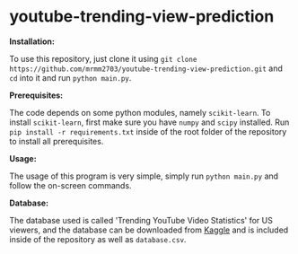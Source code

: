 # youtube-trending-view-prediction
**Installation:**

To use this repository, just clone it using `git clone https://github.com/mrmm2703/youtube-trending-view-prediction.git` and `cd` into it and run `python main.py`.

**Prerequisites:**

The code depends on some python modules, namely `scikit-learn`. To install `scikit-learn`, first make sure you have `numpy` and `scipy` installed. Run `pip install -r requirements.txt` inside of the root folder of the repository to install all prerequisites.

**Usage:**

The usage of this program is very simple, simply run `python main.py` and follow the on-screen commands.

**Database:**

The database used is called 'Trending YouTube Video Statistics' for US viewers, and the database can be downloaded from [Kaggle](https://www.kaggle.com/datasnaek/youtube-new "Link to database") and is included inside of the repository as well as `database.csv`.
